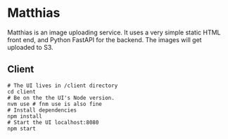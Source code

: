 # Matthias

Matthias is an image uploading service. It uses a very simple static HTML front end, and Python FastAPI for the backend. The images will get uploaded to S3.

## Client

```shell
# The UI lives in /client directory
cd client
# Be on the the UI's Node version.
nvm use # fnm use is also fine
# Install dependencies
npm install
# Start the UI localhost:8080
npm start
```